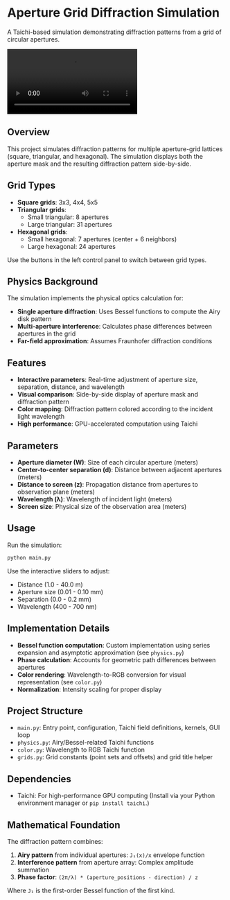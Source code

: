 # Aperture Grid Diffraction Simulation

A Taichi-based simulation demonstrating diffraction patterns from a grid of circular apertures.

![Diffraction Pattern Simulation](images/example.mp4)
## Overview

This project simulates diffraction patterns for multiple aperture-grid lattices (square, triangular, and hexagonal). The simulation displays both the aperture mask and the resulting diffraction pattern side-by-side.
## Grid Types

- **Square grids**: 3x3, 4x4, 5x5
- **Triangular grids**:
  - Small triangular: 8 apertures
  - Large triangular: 31 apertures
- **Hexagonal grids**:
  - Small hexagonal: 7 apertures (center + 6 neighbors)
  - Large hexagonal: 24 apertures

Use the buttons in the left control panel to switch between grid types.


## Physics Background

The simulation implements the physical optics calculation for:
- **Single aperture diffraction**: Uses Bessel functions to compute the Airy disk pattern
- **Multi-aperture interference**: Calculates phase differences between apertures in the grid
- **Far-field approximation**: Assumes Fraunhofer diffraction conditions

## Features

- **Interactive parameters**: Real-time adjustment of aperture size, separation, distance, and wavelength
- **Visual comparison**: Side-by-side display of aperture mask and diffraction pattern
- **Color mapping**: Diffraction pattern colored according to the incident light wavelength
- **High performance**: GPU-accelerated computation using Taichi

## Parameters

- **Aperture diameter (W)**: Size of each circular aperture (meters)
- **Center-to-center separation (d)**: Distance between adjacent apertures (meters)
- **Distance to screen (z)**: Propagation distance from apertures to observation plane (meters)
- **Wavelength (λ)**: Wavelength of incident light (meters)
- **Screen size**: Physical size of the observation area (meters)

## Usage

Run the simulation:
```bash
python main.py
```

Use the interactive sliders to adjust:
- Distance (1.0 - 40.0 m)
- Aperture size (0.01 - 0.10 mm)
- Separation (0.0 - 0.2 mm)
- Wavelength (400 - 700 nm)

## Implementation Details

- **Bessel function computation**: Custom implementation using series expansion and asymptotic approximation (see `physics.py`)
- **Phase calculation**: Accounts for geometric path differences between apertures
- **Color rendering**: Wavelength-to-RGB conversion for visual representation (see `color.py`)
- **Normalization**: Intensity scaling for proper display

## Project Structure

- `main.py`: Entry point, configuration, Taichi field definitions, kernels, GUI loop
- `physics.py`: Airy/Bessel-related Taichi functions
- `color.py`: Wavelength to RGB Taichi function
- `grids.py`: Grid constants (point sets and offsets) and grid title helper

## Dependencies

- Taichi: For high-performance GPU computing
  (Install via your Python environment manager or `pip install taichi`.)

## Mathematical Foundation

The diffraction pattern combines:
1. **Airy pattern** from individual apertures: `J₁(x)/x` envelope function
2. **Interference pattern** from aperture array: Complex amplitude summation
3. **Phase factor**: `(2π/λ) * (aperture_positions · direction) / z`

Where `J₁` is the first-order Bessel function of the first kind.
